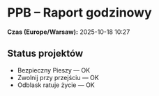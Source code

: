 # PPB – Raport godzinowy
**Czas (Europe/Warsaw):** 2025-10-18 10:27

## Status projektów
- Bezpieczny Pieszy — OK
- Zwolnij przy przejściu — OK
- Odblask ratuje życie — OK

